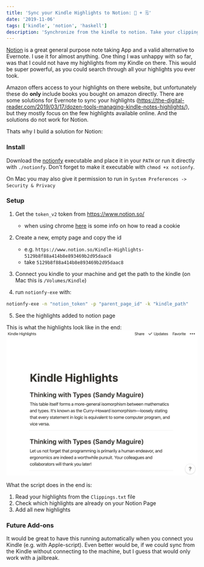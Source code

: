 ```yaml
---
title: 'Sync your Kindle Highlights to Notion: 📓 + 🗒'
date: '2019-11-06'
tags: ['kindle', 'notion', 'haskell']
description: 'Synchronize from the kindle to notion. Take your clipping highlights and have them as a Notion Page. All of them!'
---
```


[Notion](https://www.notion.so/) is a great general purpose note taking App and a valid alternative to Evernote. I use it for almost anything.
One thing I was unhappy with so far, was that I could not have my highlights from my Kindle on there. This would be super powerful, as you could search through all your highlights you ever took.

Amazon offers access to your highlights on there website, but unfortunately these do **only** include books you bought on amazon directly.
There are some solutions for Evernote to sync your highlights (https://the-digital-reader.com/2019/03/17/dozen-tools-managing-kindle-notes-highlights/), but they mostly focus on the few highlights available online.
And the solutions do not work for Notion.

Thats why I build a solution for Notion:

### Install

Download the [notionfy](https://github.com/yannick-cw/notionfy/releases/tag/0.1) executable and place it in your `PATH` or run it directly with `./notionfy`. Don't forget to make it executable with `chmod +x notionfy`.

On Mac you may also give it permission to run in `System Preferences -> Security & Privacy`

### Setup

1. Get the `token_v2` token from https://www.notion.so/

   - when using chrome [here](https://developers.google.com/web/tools/chrome-devtools/storage/cookies) is some info on how to read a cookie

2. Create a new, empty page and copy the id

   - e.g. `https://www.notion.so/Kindle-Highlights-5129b8f88a414b8e893469b2d95daac8`
   - take `5129b8f88a414b8e893469b2d95daac8`

3. Connect you kindle to your machine and get the path to the kindle (on Mac this is `/Volumes/Kindle`)
4. run `notionfy-exe` with:

```bash
notionfy-exe -n "notion_token" -p "parent_page_id" -k "kindle_path"
```

5. See the highlights added to notion page

This is what the highlights look like in the end:
![Highlights](./media/highlights.png)

What the script does in the end is:

1. Read your highlights from the `Clippings.txt` file
2. Check which highlights are already on your Notion Page
3. Add all new highlights

### Future Add-ons

It would be great to have this running automatically when you connect you Kindle (e.g. with Apple-script).
Even better would be, if we could sync from the Kindle without connecting to the machine, but I guess that would only work with a jailbreak.
